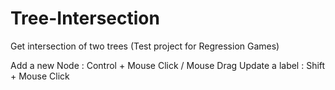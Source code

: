 # Tree-Intersection
Get intersection of two trees (Test project for Regression Games)

Add a new Node : Control + Mouse Click / Mouse Drag
Update a label : Shift + Mouse Click
